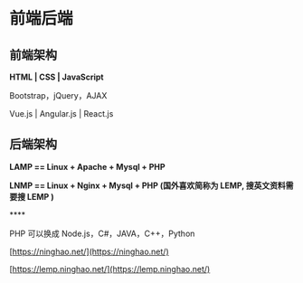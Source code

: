 # 前端后端

## 前端架构

**HTML  \|  CSS  \|  JavaScript**



Bootstrap，jQuery，AJAX

Vue.js  \|  Angular.js  \|  React.js

## 后端架构

**LAMP == Linux + Apache + Mysql + PHP** 

**LNMP == Linux + Nginx + Mysql + PHP \(国外喜欢简称为 LEMP, 搜英文资料需要搜 LEMP \)**

\*\*\*\*

PHP 可以换成 Node.js，C\#，JAVA，C++，Python

[https://ninghao.net/](https://ninghao.net/)

[https://lemp.ninghao.net/](https://lemp.ninghao.net/)

